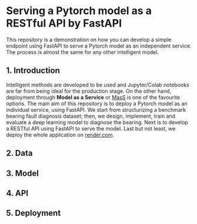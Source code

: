 # Serving a Pytorch model as a RESTful API by FastAPI
This repository is a demonstration on how you can develop a simple endpoint using FastAPI to serve a Pytorch model as an independent service. The process is almost the same for any other intelligent model.

## 1. Introduction

Intelligent methods are developed to be used and Jupyter/Colab notebooks are far from being ideal for the production stage. On the other hand, deployment through **Model as a Service** or [MasS](https://medium.com/@pearcenjordan/what-is-maas-unlock-the-power-of-model-as-a-service-27ebbcaefce6) is one of the favourite options. The main aim of this repository is to deploy a Pytorch model as an individual service, using FastAPI. We start from structurizing a benchmark bearing fault diagnosis dataset; then, we design, implement, train and evaluate a deep learning model to diagnose the bearing. Next is to develop a RESTful API using FastAPI to serve the model. Last but not least, we deploy the whole application on [render.com](https://render.com/).

## 2. Data



## 3. Model
## 4. API
## 5. Deployment